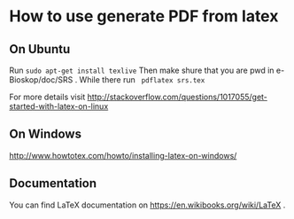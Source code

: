 # How to use generate PDF from latex

## On Ubuntu

Run
``` sudo apt-get install texlive ```
Then make shure that you are pwd in e-Bioskop/doc/SRS . While there run
```  pdflatex srs.tex ```

For more details visit http://stackoverflow.com/questions/1017055/get-started-with-latex-on-linux

## On Windows

http://www.howtotex.com/howto/installing-latex-on-windows/

## Documentation

You can find LaTeX documentation on https://en.wikibooks.org/wiki/LaTeX .
